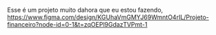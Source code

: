 Esse é um projeto muito dahora que eu estou fazendo,
https://www.figma.com/design/KGUhaVmGMYJ69WmntO4rIL/Projeto-financeiro?node-id=0-1&t=zqOEPl9GdazTVPmt-1
